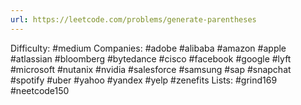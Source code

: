 ```yaml
---
url: https://leetcode.com/problems/generate-parentheses
---
```


Difficulty: #medium
Companies: #adobe #alibaba #amazon #apple #atlassian #bloomberg #bytedance #cisco #facebook #google #lyft #microsoft #nutanix #nvidia #salesforce #samsung #sap #snapchat #spotify #uber #yahoo #yandex #yelp #zenefits
Lists: #grind169 #neetcode150